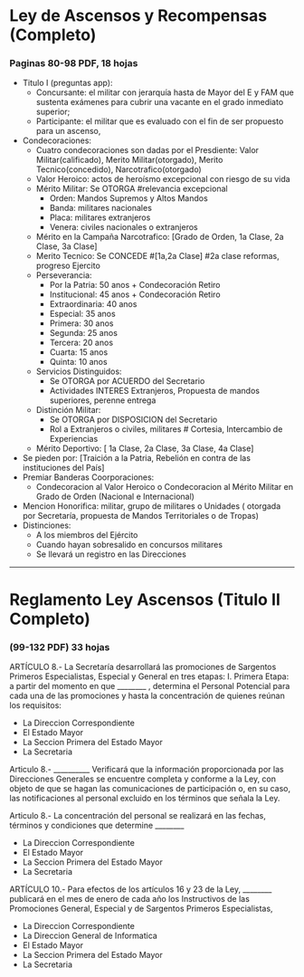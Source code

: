 # Ley de Ascensos y Recompensas (Completo)
### Paginas 80-98 PDF, 18 hojas
  - Titulo I (preguntas app): 
    - Concursante: el militar con jerarquía hasta de Mayor del E y FAM que sustenta exámenes para cubrir una vacante en el grado inmediato superior; 
	- Participante: el militar que es evaluado con el fin de ser propuesto para un ascenso,
  - Condecoraciones:
    - Cuatro condecoraciones son dadas por el Presdiente: Valor Militar(calificado), Merito Militar(otorgado), Merito Tecnico(concedido), Narcotrafico(otorgado) 
    - Valor Heroico: actos de heroísmo excepcional con riesgo de su vida
	- Mérito Militar: Se OTORGA #relevancia excepcional
	  - Orden: Mandos Supremos y Altos Mandos
	  - Banda: militares nacionales
	  - Placa: militares extranjeros
	  - Venera: civiles nacionales o extranjeros
	- Mérito en la Campaña Narcotrafico: [Grado de Orden, 1a Clase, 2a Clase, 3a Clase]
	- Merito Tecnico: Se CONCEDE #[1a,2a Clase] #2a clase reformas, progreso Ejercito
	- Perseverancia:
	  - Por la Patria: 50 anos + Condecoración Retiro
	  - Institucional: 45 anos + Condecoración Retiro
	  - Extraordinaria: 40 anos 
	  - Especial: 35 anos
	  - Primera: 30 anos
	  - Segunda: 25 anos 
	  - Tercera: 20 anos 
	  - Cuarta: 15 anos
	  - Quinta: 10 anos
	- Servicios Distinguidos: 
	  - Se OTORGA por ACUERDO del Secretario 
	  - Actividades INTERES Extranjeros, Propuesta de mandos superiores, perenne entrega
	- Distinción Militar: 
	  - Se OTORGA por DISPOSICION del Secretario 
	  - Rol a Extranjeros o civiles, militares # Cortesia, Intercambio de Experiencias
	- Mérito Deportivo: [ 1a Clase, 2a Clase, 3a Clase, 4a Clase]
  - Se pieden por: [Traición a la Patria, Rebelión en contra de las instituciones del País]
  - Premiar Banderas Coorporaciones:
    - Condecoracion al Valor Heroico o Condecoracion al Mérito Militar en Grado de Orden (Nacional e Internacional)
  - Mencion Honorifica: militar, grupo de militares o Unidades ( otorgada por Secretaría, propuesta de Mandos Territoriales o de Tropas)
  - Distinciones: 
    - A los miembros del Ejército 
	- Cuando hayan sobresalido en concursos militares
	- Se llevará un registro en las Direcciones 
	
---------------------------------------------------------------------------------------------------------

# Reglamento Ley Ascensos (Titulo II Completo)
### (99-132 PDF) 33 hojas

ARTÍCULO 8.- La Secretaría desarrollará las promociones de Sargentos Primeros Especialistas, Especial y General en tres etapas: I. Primera Etapa: a partir del momento en que ________ , determina el Personal Potencial para cada una de las promociones y hasta la concentración de quienes reúnan los requisitos:
  - La Direccion Correspondiente
  - El Estado Mayor 
  - La Seccion Primera del Estado Mayor
  - La Secretaria

Articulo 8.- __________ Verificará que la información proporcionada por las Direcciones Generales se encuentre completa y conforme a la Ley, con objeto de que se hagan las comunicaciones de participación o, en su caso, las notificaciones al personal excluido en los términos que señala la Ley.   

Articulo 8.- La concentración del personal se realizará en las fechas, términos y condiciones que determine ________
  - La Direccion Correspondiente
  - El Estado Mayor 
  - La Seccion Primera del Estado Mayor
  - La Secretaria

ARTÍCULO 10.- Para efectos de los artículos 16 y 23 de la Ley, ________ publicará en el mes
de enero de cada año los Instructivos de las Promociones General, Especial y de Sargentos Primeros
Especialistas,
  - La Direccion Correspondiente
  - La Direccion General de Informatica
  - El Estado Mayor 
  - La Seccion Primera del Estado Mayor
  - La Secretaria